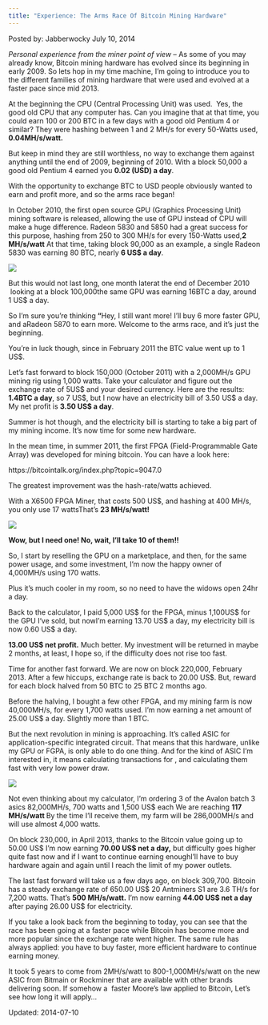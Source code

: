 ```yaml
---
title: "Experience: The Arms Race Of Bitcoin Mining Hardware"
---
```



Posted by: Jabberwocky
<span>July 10, 2014</span>

<p><em>Personal experience from the miner point of view</em> &#8211; As some of you may already know, Bitcoin mining hardware has evolved since its beginning in early 2009. So lets hop in my time machine, I’m going to introduce you to the different families of mining hardware that were used and evolved at a faster pace since mid 2013.</p>
<p>At the beginning the CPU (Central Processing Unit) was used.  Yes, the good old CPU that any computer has. Can you imagine that at that time, you could earn 100 or 200 BTC in a few days with a good old Pentium 4 or similar? They were hashing between 1 and 2 MH/s for every 50-Watts used, <b>0.04MH/s/watt.</b></p>
<p>But keep in mind they are still worthless, no way to exchange them against anything until the end of 2009, beginning of 2010. With a block 50,000 a good old Pentium 4 earned you <b>0.02 (USD)</b><b> a day</b>.</p>
<p>With the opportunity to exchange BTC to USD people obviously wanted to earn and profit more, and so the arms race began!</p>
<p>In October 2010, the first open source GPU (Graphics Processing Unit) mining software is released, allowing the use of GPU instead of CPU will make a huge difference. Radeon 5830 and 5850 had a great success for this purpose, hashing from 250 to 300 MH/s for every 150-Watts used,<b>2 MH/s/watt</b> At that time, taking block 90,000 as an example, a single Radeon 5830 was earning 80 BTC, nearly <b>6</b><b> US</b><b>$ a day</b>.</p>
<img src="https://gir.pub/deepdotweb/imgs/2014/07/AMD-ATI-Radeon-HD-5850-pic-big1.jpg" />

<p>But this would not last long, one month laterat the end of December 2010  looking at a block 100,000the same GPU was earning 16BTC a day, around 1 US$ a day.</p>
<p>So I’m sure you’re thinking<b> “</b>Hey, I still want more! I’ll buy 6 more faster GPU, and aRadeon 5870 to earn more. Welcome to the arms race, and it’s just the beginning.</p>
<p>You’re in luck though, since in February 2011 the BTC value went up to 1 US$.</p>
<p>Let’s fast forward to block 150,000 (October 2011) with a 2,000MH/s GPU mining rig using 1,000 watts. Take your calculator and figure out the exchange rate of 5US$ and your desired currency. Here are the results: <b>1.4</b><b>BTC a day</b>, so 7 US$, but I now have an electricity bill of 3.50 US$ a day. My net profit is <b>3.</b><b>50 US</b><b>$ a day</b>.</p>
<p>Summer is hot though, and the electricity bill is starting to take a big part of my mining income. It’s now time for some new hardware.</p>
<p>In the mean time, in summer 2011, the first FPGA (Field-Programmable Gate Array) was developed for mining bitcoin. You can have a look here:</p>
<p>https://bitcointalk.org/index.php?topic=9047.0</p>
<p>The greatest improvement was the hash-rate/watts achieved.</p>
<p>With a X6500 FPGA Miner, that costs 500 US$, and hashing at 400 MH/s, you only use 17 wattsThat’s <b>23 MH/s/watt!</b></p>
<img src="https://gir.pub/deepdotweb/imgs/2014/07/x6500_rev3_angle_a.thumb1_.jpg" />

<p><b>Wow, but I need one! No, wait, I’ll take 10 of them!!</b></p>
<p>So, I start by reselling the GPU on a marketplace, and then, for the same power usage, and some investment, I’m now the happy owner of 4,000MH/s using 170 watts.</p>
<p>Plus it’s much cooler in my room, so no need to have the widows open 24hr a day.</p>
<p>Back to the calculator, I paid 5,000 US$ for the FPGA, minus 1,100US$ for the GPU I‘ve sold, but nowI’m earning 13.70 US$ a day, my electricity bill is now 0.60 US$ a day.</p>
<p><b>13</b><b>.00 US</b><b>$ net profit.</b> Much better. My investment will be returned in maybe 2 months, at least, I hope so, if the difficulty does not rise too fast.</p>
<p>Time for another fast forward. We are now on block 220,000, February 2013. After a few hiccups, exchange rate is back to 20.00 US$. But, reward for each block halved from 50 BTC to 25 BTC 2 months ago.</p>
<p>Before the halving, I bought a few other FPGA, and my mining farm is now 40,000MH/s, for every 1,700 watts used. I’m now earning a net amount of 25.00 US$ a day. Slightly more than 1 BTC.</p>
<p>But the next revolution in mining is approaching. It’s called ASIC for application-specific integrated circuit. That means that this hardware, unlike my GPU or FGPA, is only able to do one thing. And for the kind of ASIC I’m interested in, it means calculating transactions for , and calculating them fast with very low power draw.</p>
<img src="https://gir.pub/deepdotweb/imgs/2014/07/003201401071629042468e3298pa06381.jpg" />

<p>Not even thinking about my calculator, I’m ordering 3 of the Avalon batch 3 asics 82,000MH/s, 700 watts and 1,500 US$ each We are reaching <b>117 MH/s/watt </b>By the time I’ll receive them, my farm will be 286,000MH/s and will use almost 4,000 watts.</p>
<p>On block 230,000, in April 2013, thanks to the Bitcoin value going up to 50.00 US$ I’m now earning <b>70</b><b>.00 US</b><b>$ net a day,</b> but difficulty goes higher quite fast now and if I want to continue earning enoughI’ll have to buy hardware again and again until I reach the limit of my power outlets.</p>
<p>The last fast forward will take us a few days ago, on block 309,700. Bitcoin has a steady exchange rate of 650.00 US$ 20 Antminers S1 are 3.6 TH/s for 7,200 watts. That’s <b>500 MH/s/watt.</b> I’m now earning <b>44</b><b>.00 US</b><b>$ net a day</b> after paying 26.00 US$ for electricity.</p>
<p>If you take a look back from the beginning to today, you can see that the race has been going at a faster pace while Bitcoin has become more and more popular since the exchange rate went higher. The same rule has always applied: you have to buy faster, more efficient hardware to continue earning money.</p>
<p>It took 5 years to come from 2MH/s/watt to 800-1,000MH/s/watt on the new ASIC from Bitmain or Rockminer that are available with other brands delivering soon. If somehow a  faster Moore’s law applied to Bitcoin, Let’s see how long it will apply&#8230;</p>

Updated: 2014-07-10
